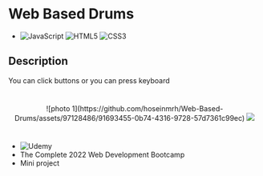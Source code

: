 # Web Based Drums

- ![JavaScript](https://img.shields.io/badge/JavaScript-323330?style=for-the-badge&logo=javascript&logoColor=F7DF1E)
![HTML5](https://img.shields.io/badge/HTML5-E34F26?style=for-the-badge&logo=html5&logoColor=white)
![CSS3](https://img.shields.io/badge/CSS3-1572B6?style=for-the-badge&logo=css3&logoColor=white)

## Description

You can click buttons or you can press keyboard

#

<p align="center">
		![photo 1](https://github.com/hoseinmrh/Web-Based-Drums/assets/97128486/91693455-0b74-4316-9728-57d7361c99ec)
	<img src="https://github.com/hoseinmrh/Web-Based-Drums/assets/97128486/91693455-0b74-4316-9728-57d7361c99ec" />
</p>

#

- ![Udemy](https://img.shields.io/badge/Udemy-A435F0?style=for-the-badge&logo=Udemy&logoColor=white)
- The Complete 2022 Web Development Bootcamp
- Mini project
